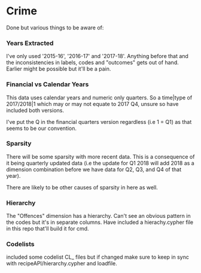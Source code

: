 # Crime

Done but various things to be aware of:

### Years Extracted

I've only used '2015-16', '2016-17' and '2017-18'.
Anything before that and the inconsistencies in labels, codes and "outcomes" gets out of hand. Earlier might be possible but it'll be a pain.


### Financial vs Calendar Years
This data uses calendar years and numeric only quarters. So a time|type of 2017/2018|1 which may or may not equate to 2017 Q4, unsure so have included both versions.

I've put the Q in the financial quarters version regardless (i.e 1 = Q1) as that seems to be our convention.


### Sparsity

There will be some sparsity with more recent data. This is a consequence of it being quarterly updated data (i.e the update for Q1 2018 will add 2018 as a dimension combination before we have data for Q2, Q3, and Q4 of that year).

There are  likely to be other causes of sparsity in here as well.


### Hierarchy

The "Offences" dimension has a hierarchy. Can't see an obvious pattern in the codes but it's in separate columns. Have included a hierachy.cypher file in this repo that'll build it for cmd.


### Codelists

included some codelist CL_ files but if changed make sure to keep in sync with recipeAPI/hierarchy.cypher and loadfile.

